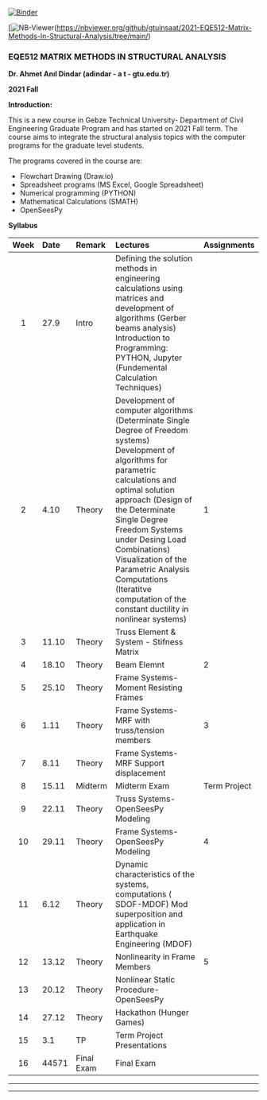 [![Binder](https://mybinder.org/badge_logo.svg)](https://mybinder.org/v2/gh/gtuinsaat/2021-EQE512-Matrix-Methods-In-Structural-Analysis/HEAD)

[![NB-Viewer](https://nbviewer.org/static/img/nav_logo.svg)(https://nbviewer.org/github/gtuinsaat/2021-EQE512-Matrix-Methods-In-Structural-Analysis/tree/main/)

### EQE512 MATRIX METHODS IN STRUCTURAL ANALYSIS ###

**Dr. Ahmet Anıl Dindar (adindar - a t - gtu.edu.tr)** 

**2021 Fall**

**Introduction:**

This is a new course in Gebze Technical University- Department of Civil Engineering Graduate Program and has started on 2021 Fall term. The course aims to integrate the structural analysis topics with the computer programs for the graduate level students. 

The programs covered in the course are:
- Flowchart Drawing (Draw.io)
- Spreadsheet programs (MS Excel, Google Spreadsheet)
- Numerical programming (PYTHON)
- Mathematical Calculations (SMATH)
- OpenSeesPy


**Syllabus**

|Week|	Date|	Remark|	Lectures|	Assignments|
|:---:|:---|:---|:---|:---|
|1|27.9|Intro|Defining the solution methods in engineering calculations using matrices and development of algorithms (Gerber beams analysis) Introduction to Programming:  PYTHON, Jupyter (Fundemental Calculation Techniques)|
|2|4.10|Theory|Development of computer algorithms (Determinate Single Degree of Freedom systems) Development of algorithms for parametric calculations and optimal solution approach (Design of the Determinate Single Degree Freedom Systems under Desing Load Combinations) Visualization of the Parametric Analysis Computations (Iteratitve computation of the constant ductility in nonlinear systems)|1|
|3|11.10|Theory|Truss Element & System - Stifness Matrix||
|4|18.10|Theory|Beam Elemnt|2|
|5|25.10|Theory|Frame Systems- Moment Resisting Frames||
|6|1.11|Theory|Frame Systems- MRF with truss/tension members|3|
|7|8.11|Theory|Frame Systems- MRF Support displacement||
|8|15.11|Midterm|Midterm Exam|Term Project|
|9|22.11|Theory|Truss Systems- OpenSeesPy Modeling||
|10|29.11|Theory|Frame Systems- OpenSeesPy Modeling|4|
|11|6.12|Theory|Dynamic characteristics of the systems, computations ( SDOF-MDOF) Mod superposition and application in Earthquake Engineering (MDOF)||
|12|13.12|Theory|Nonlinearity in Frame Members|5|
|13|20.12|Theory|Nonlinear Static Procedure- OpenSeesPy||
|14|27.12|Theory|Hackathon (Hunger Games)||
|15|3.1|TP|Term Project Presentations||
|16|44571|Final Exam|Final Exam|| The codes will be available in this repository in the upcoming weeks.

---
---
